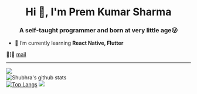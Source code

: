 <h1 align="center">Hi 👋, I'm Prem Kumar Sharma</h1>
<h3 align="center">A self-taught programmer and born at very little age😜</h3>

- 🌱 I’m currently learning **React Native, Flutter**

👔[📧 [mail](mailto:premsharma12com@gmail.com)

<!-- ### Spotify Playing 🎧 -->

<!-- [<img src="https://now-playing-codestackr.vercel.app/api/spotify-playing" alt="SONG #1" width="350" />](https://open.spotify.com/user/soa7xlupbsktog3ztrm3l68r8) -->

---

<img align="left" src="https://github-readme-streak-stats.herokuapp.com/?user=premsharma01&theme=dark" /></br>
![Shubhra's github stats](https://github-readme-stats.vercel.app/api?username=premsharma01&show_icons=true&theme=radical&count_private=true)</br>
[![Top Langs](https://github-readme-stats.vercel.app/api/top-langs/?username=premsharma01&theme=radical)](https://github.com/premsharma01/github-readme-stats)
![](https://komarev.com/ghpvc/?username=premsharma01&color=blue)
<!--
**premsharma01/premsharma01** is a ✨ _special_ ✨ repository because its `README.md` (this file) appears on your GitHub profile.
